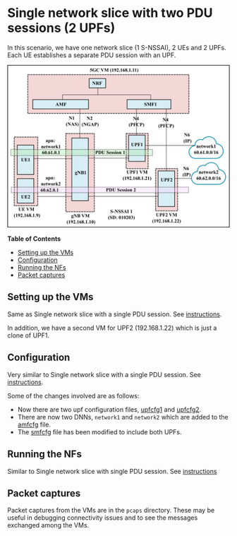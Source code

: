 # Single network slice with two PDU sessions (2 UPFs)

In this scenario, we have one network slice (1 S-NSSAI), 2 UEs and 2 UPFs. Each UE establishes a separate PDU session with an UPF.

![multi upf](../images/multi_upf_deployment.png)



**Table of Contents**

- [Setting up the VMs](#setting-up-the-vms)
- [Configuration](#configuration)
- [Running the NFs](#running-the-nfs)
- [Packet captures](#packet-captures)


## Setting up the VMs
Same as Single network slice with a single PDU session. See [instructions](../single-slice-single-pdu/README.md#setting-up-the-vms). 

In addition, we have a second VM for UPF2 (192.168.1.22) which is just a clone of UPF1.

## Configuration
Very similar to Single network slice with a single PDU session. See [instructions](../single-slice-single-pdu/README.md#configuration). 

Some of the changes involved are as follows:
- Now there are two upf configuration files, [upfcfg1](config/upfcfg1.yaml) and [upfcfg2](config/upfcfg2.yaml).
- There are now two DNNs, `network1` and `network2` which are added to the [amfcfg](config/amfcfg.yaml) file.
- The [smfcfg](config/smfcfg.yaml) file has been modified to include both UPFs.

## Running the NFs
Similar to Single network slice with single PDU session. See [instructions](../single-slice-single-pdu/README.md#running-the-nfs)

## Packet captures
Packet captures from the VMs are in the `pcaps` directory. These may be useful in debugging connectivity issues and to see the messages exchanged among the VMs.


